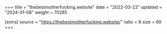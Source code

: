 +++
title = "thebestmotherfucking.website"
date = "2022-03-22"
updated = "2024-01-08"
weight = 70285

[extra]
source = "https://thebestmotherfucking.website/"
ratio = 8
size = 69
+++
